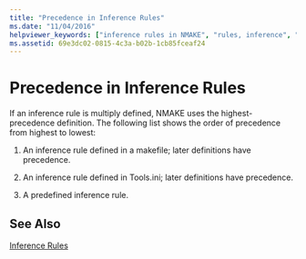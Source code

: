```yaml
---
title: "Precedence in Inference Rules"
ms.date: "11/04/2016"
helpviewer_keywords: ["inference rules in NMAKE", "rules, inference", "precedence, inference rule"]
ms.assetid: 69e3dc02-0815-4c3a-b02b-1cb85fceaf24
---
```

# Precedence in Inference Rules

If an inference rule is multiply defined, NMAKE uses the highest-precedence definition. The following list shows the order of precedence from highest to lowest:

1. An inference rule defined in a makefile; later definitions have precedence.

1. An inference rule defined in Tools.ini; later definitions have precedence.

1. A predefined inference rule.

## See Also

[Inference Rules](../build/inference-rules.md)